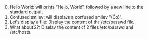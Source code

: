 0. Hello World: will  prints “Hello, World”, followed by a new line to the standard output.
1. Confused smiley: will displays a confused smiley "(Ôo)'.
2. Let's display a file: Display the content of the /etc/passwd file.
3. What about 2?: Display the content of 2 files /etc/passwd and /etc/hosts.
